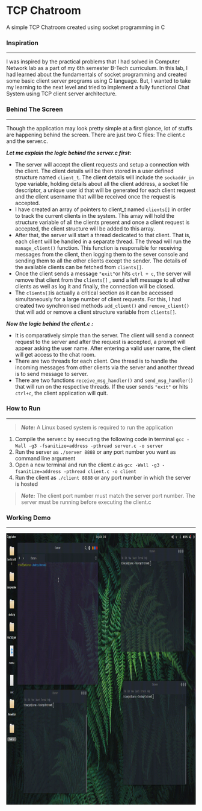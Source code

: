 # TCP Chatroom
A simple TCP Chatroom created using socket programming in C
### Inspiration
-------------
I was inspired by the practical problems that I had solved in Computer Network lab as a part of my 6th semester B-Tech curriculum. In this lab, I had learned about the fundamentals of socket programming and created some basic client server programs using C language. But, I wanted to take my learning to the next level and tried to implement a fully functional Chat System using TCP client server architecture.

### Behind The Screen
-------
Though the application may look pretty simple at a first glance, lot of stuffs are happening behind the screen.
There are just two C files: The client.c and the server.c. 

***Let me explain the logic behind the server.c first:***

- The server will accept the client requests and setup a connection with the client. The client details will be then stored in a user defined structure named `client_t`. The client details will include the `sockaddr_in` type variable, holding details about all the client address, a socket file descriptor, a unique user id that will be generated for each client request and the client username that will be received once the request is accepted.
- I have created an array of pointers to client_t named `clients[]` in order to track the current clients in the system. This array will hold the structure variable of all the clients present and once a client request is accepted, the client structure will be added to this array.
- After that, the server will start a thread dedicated to that client. That is, each client will be handled in a separate thread. The thread will run the `manage_client()` function. This function is responsible for receiving messages from the client, then logging them to the sever console and sending them to all the other clients except the sender. The details of the available clients can be fetched from `clients[]`.
- Once the client sends a message `"exit"`or hits `ctrl + c`, the server will remove that client from the `clients[]` , send a left message to all other clients as well as log it and finally, the connection will be closed.
- The `clients[]`is actually a critical section as it can be accessed simultaneously for a large number of client requests. For this, I had created two synchronised methods `add_client()` and `remove_client()` that will add or remove a client structure variable from `clients[]`.

***Now the logic behind the client.c :***

- It is comparatively simple than the server. The client will send a connect request to the server and after the request is accepted, a prompt will appear asking the user name. After entering a valid user name, the client will get access to the chat room.
- There are two threads for each client. One thread is to handle the incoming messages from other clients via the server and another thread is to send message to server.
- There are two functions `receive_msg_handler()` and `send_msg_handler()` that will run on the respective threads. If the user sends `"exit"` or hits `ctrl+c`, the client application will quit. 

### How to Run
----
>***Note:*** A Linux based system is required to run the application

1. Compile the server.c by executing the following code in terminal `gcc -Wall -g3 -fsanitize=address -pthread server.c -o server`
2. Run the server as `./server 8888` or any port number you want as command line argument
3. Open a new terminal and run the client.c as `gcc -Wall -g3 -fsanitize=address -pthread client.c -o client`
4. Run the client as `./client 8888` or any port number in which the server is hosted

>***Note:*** The client port number must match the server port number. The server must be running before executing the client.c

### Working Demo
-----
<img src ="https://github.com/trinonandi/TCP_chatroom_in_C/blob/main/demo.gif" alt="demo.gif" width="1280" height="720" />
